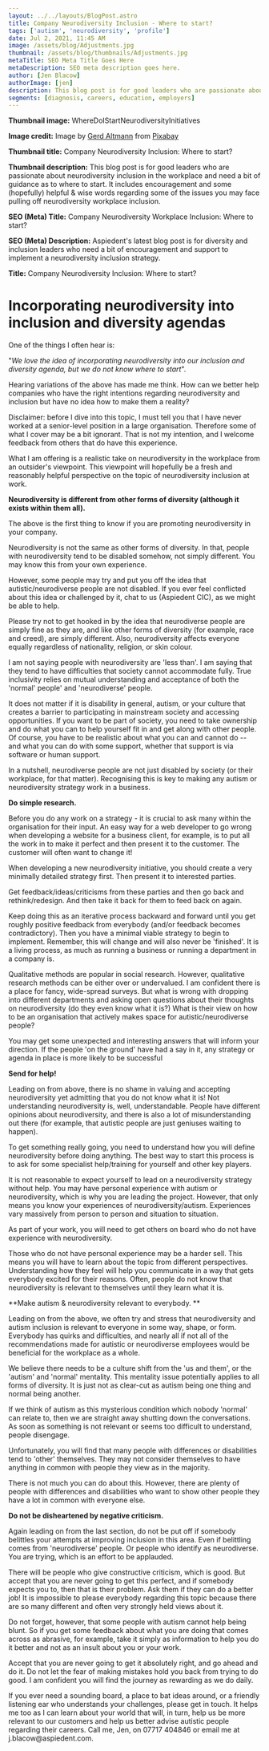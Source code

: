 ```yaml
---
layout: ../../layouts/BlogPost.astro
title: Company Neurodiversity Inclusion - Where to start?
tags: ['autism', 'neurodiversity', 'profile']
date: Jul 2, 2021, 11:45 AM
image: /assets/blog/Adjustments.jpg
thumbnail: /assets/blog/thumbnails/Adjustments.jpg
metaTitle: SEO Meta Title Goes Here
metaDescription: SEO meta description goes here.
author: [Jen Blacow]
authorImage: [jen]
description: This blog post is for good leaders who are passionate about neurodiversity inclusion in the workplace and need a bit of guidance as to where to start. It includes encouragement and some (hopefully) helpful & wise words regarding some of the issues you may face pulling off neurodiversity workplace inclusion.
segments: [diagnosis, careers, education, employers]
---
```

**Thumbnail image:** WhereDoIStartNeurodiversityInitiatives

**Image credit:** Image by [Gerd
Altmann](https://pixabay.com/users/geralt-9301/?utm_source=link-attribution&utm_medium=referral&utm_campaign=image&utm_content=1777537) from [Pixabay](https://pixabay.com/?utm_source=link-attribution&utm_medium=referral&utm_campaign=image&utm_content=1777537) 

**Thumbnail title:** Company Neurodiversity Inclusion: Where to start?

**Thumbnail description:** This blog post is for good leaders who are
passionate about neurodiversity inclusion in the workplace and need a
bit of guidance as to where to start. It includes encouragement and some
(hopefully) helpful & wise words regarding some of the issues you may
face pulling off neurodiversity workplace inclusion.

**SEO (Meta) Title:** Company Neurodiversity Workplace Inclusion: Where
to start?

**SEO (Meta) Description:** Aspiedent's latest blog post is for
diversity and inclusion leaders who need a bit of encouragement and
support to implement a neurodiversity inclusion strategy.

**Title:** Company Neurodiversity Inclusion: Where to start?

Incorporating neurodiversity into inclusion and diversity agendas
=================================================================

One of the things I often hear is:

"*We love the idea of incorporating neurodiversity into our inclusion
and diversity agenda, but we do not know where to start*".

Hearing variations of the above has made me think. How can we better
help companies who have the right intentions regarding neurodiversity
and inclusion but have no idea how to make them a reality?

Disclaimer: before I dive into this topic, I must tell you that I have
never worked at a senior-level position in a large organisation.
Therefore some of what I cover may be a bit ignorant. That is not my
intention, and I welcome feedback from others that do have this
experience.

What I am offering is a realistic take on neurodiversity in the
workplace from an outsider\'s viewpoint. This viewpoint will hopefully
be a fresh and reasonably helpful perspective on the topic of
neurodiversity inclusion at work.

**Neurodiversity is different from other forms of diversity (although it
exists within them all).**

The above is the first thing to know if you are promoting neurodiversity
in your company.

Neurodiversity is not the same as other forms of diversity. In that,
people with neurodiversity tend to be disabled somehow, not simply
different. You may know this from your own experience.

However, some people may try and put you off the idea that
autistic/neurodiverse people are not disabled. If you ever feel
conflicted about this idea or challenged by it, chat to us (Aspiedent
CIC), as we might be able to help.

Please try not to get hooked in by the idea that neurodiverse people are
simply fine as they are, and like other forms of diversity (for example,
race and creed), are simply different. Also, neurodiversity affects
everyone equally regardless of nationality, religion, or skin colour.

I am not saying people with neurodiversity are 'less than'. I am saying
that they tend to have difficulties that society cannot accommodate
fully. True inclusivity relies on mutual understanding and acceptance of
both the 'normal' people' and 'neurodiverse' people.

It does not matter if it is disability in general, autism, or your
culture that creates a barrier to participating in mainstream society
and accessing opportunities. If you want to be part of society, you need
to take ownership and do what you can to help yourself fit in and get
along with other people. Of course, you have to be realistic about what
you can and cannot do -- and what you can do with some support, whether
that support is via software or human support.

In a nutshell, neurodiverse people are not just disabled by society (or
their workplace, for that matter). Recognising this is key to making any
autism or neurodiversity strategy work in a business.

**Do simple research.**

Before you do any work on a strategy - it is crucial to ask many within
the organisation for their input. An easy way for a web developer to go
wrong when developing a website for a business client, for example, is
to put all the work in to make it perfect and then present it to the
customer. The customer will often want to change it!

When developing a new neurodiversity initiative, you should create a
very minimally detailed strategy first. Then present it to interested
parties.

Get feedback/ideas/criticisms from these parties and then go back and
rethink/redesign. And then take it back for them to feed back on again.

Keep doing this as an iterative process backward and forward until you
get roughly positive feedback from everybody (and/or feedback becomes
contradictory). Then you have a minimal viable strategy to begin to
implement. Remember, this will change and will also never be 'finished'.
It is a living process, as much as running a business or running a
department in a company is.

Qualitative methods are popular in social research. However, qualitative
research methods can be either over or undervalued. I am confident there
is a place for fancy, wide-spread surveys. But what is wrong with
dropping into different departments and asking open questions about
their thoughts on neurodiversity (do they even know what it is?) What is
their view on how to be an organisation that actively makes space for
autistic/neurodiverse people?

You may get some unexpected and interesting answers that will inform
your direction. If the people 'on the ground' have had a say in it, any
strategy or agenda in place is more likely to be successful

**Send for help!**

Leading on from above, there is no shame in valuing and accepting
neurodiversity yet admitting that you do not know what it is! Not
understanding neurodiversity is, well, understandable. People have
different opinions about neurodiversity, and there is also a lot of
misunderstanding out there (for example, that autistic people are just
geniuses waiting to happen).

To get something really going, you need to understand how you will
define neurodiversity before doing anything. The best way to start this
process is to ask for some specialist help/training for yourself and
other key players.

It is not reasonable to expect yourself to lead on a neurodiversity
strategy without help. You may have personal experience with autism or
neurodiversity, which is why you are leading the project. However, that
only means you know your experiences of neurodiversity/autism.
Experiences vary massively from person to person and situation to
situation.

As part of your work, you will need to get others on board who do not
have experience with neurodiversity.

Those who do not have personal experience may be a harder sell. This
means you will have to learn about the topic from different
perspectives. Understanding how they feel will help you communicate in a
way that gets everybody excited for their reasons. Often, people do not
know that neurodiversity is relevant to themselves until they learn what
it is.

**Make autism & neurodiversity relevant to everybody. **

Leading on from the above, we often try and stress that neurodiversity
and autism inclusion is relevant to everyone in some way, shape, or
form. Everybody has quirks and difficulties, and nearly all if not all
of the recommendations made for autistic or neurodiverse employees would
be beneficial for the workplace as a whole.

We believe there needs to be a culture shift from the 'us and them', or
the 'autism' and 'normal' mentality. This mentality issue potentially
applies to all forms of diversity. It is just not as clear-cut as autism
being one thing and normal being another.

If we think of autism as this mysterious condition which nobody 'normal'
can relate to, then we are straight away shutting down the
conversations. As soon as something is not relevant or seems too
difficult to understand, people disengage.

Unfortunately, you will find that many people with differences or
disabilities tend to 'other' themselves. They may not consider
themselves to have anything in common with people they view as in the
majority.

There is not much you can do about this. However, there are plenty of
people with differences and disabilities who want to show other people
they have a lot in common with everyone else.

**Do not be disheartened by negative criticism.**

Again leading on from the last section, do not be put off if somebody
belittles your attempts at improving inclusion in this area. Even if
belittling comes from 'neurodiverse' people. Or people who identify as
neurodiverse. You are trying, which is an effort to be applauded.

There will be people who give constructive criticism, which is good. But
accept that you are never going to get this perfect, and if somebody
expects you to, then that is their problem. Ask them if they can do a
better job! It is impossible to please everybody regarding this topic
because there are so many different and often very strongly held views
about it.

Do not forget, however, that some people with autism cannot help being
blunt. So if you get some feedback about what you are doing that comes
across as abrasive, for example, take it simply as information to help
you do it better and not as an insult about you or your work.

Accept that you are never going to get it absolutely right, and go ahead
and do it. Do not let the fear of making mistakes hold you back from
trying to do good. I am confident you will find the journey as rewarding
as we do daily.

If you ever need a sounding board, a place to bat ideas around, or a
friendly listening ear who understands your challenges, please get in
touch. It helps me too as I can learn about your world that will, in
turn, help us be more relevant to our customers and help us better
advise autistic people regarding their careers. Call me, Jen, on 07717
404846 or email me at j.blacow\@aspiedent.com.
